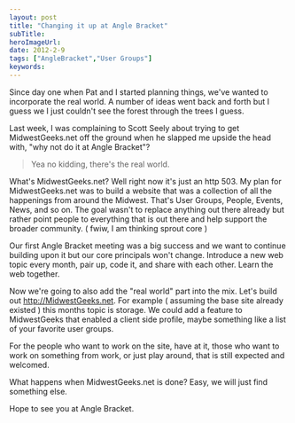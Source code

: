 ```yaml
---
layout: post 
title: "Changing it up at Angle Bracket"
subTitle: 
heroImageUrl: 
date: 2012-2-9
tags: ["AngleBracket","User Groups"]
keywords: 
---
```


Since day one when Pat and I started planning things, we've wanted to incorporate the real world. A number of ideas went back and forth but I guess we I just couldn't see the forest through the trees I guess.

Last week, I was complaining to Scott Seely about trying to get MidwestGeeks.net off the ground when he slapped me upside the head with, "why not do it at Angle Bracket"?
  > Yea no kidding, there's the real world.  

What's MidwestGeeks.net? Well right now it's just an http 503\. My plan for MidwestGeeks.net was to build a website that was a collection of all the happenings from around the Midwest. That's User Groups, People, Events, News, and so on. The goal wasn't to replace anything out there already but rather point people to everything that is out there and help support the broader community. ( fwiw, I am thinking sprout core ) 

Our first Angle Bracket meeting was a big success and we want to continue building upon it but our core principals won't change. Introduce a new web topic every month, pair up, code it, and share with each other. Learn the web together.

Now we're going to also add the "real world" part into the mix. Let's build out http://MidwestGeeks.net. For example ( assuming the base site already existed ) this months topic is storage. We could add a feature to MidwestGeeks that enabled a client side profile, maybe something like a list of your favorite user groups.

For the people who want to work on the site, have at it, those who want to work on something from work, or just play around, that is still expected and welcomed. 

What happens when MidwestGeeks.net is done? Easy, we will just find something else. 

Hope to see you at Angle Bracket.